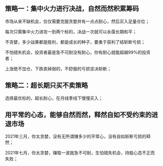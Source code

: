 
## 策略一：集中火力进行决战，自然而然积累筹码

市场从来不缺机会，仅仅需要克服贪婪并有一点点耐心，然后买入足量仓位；

每次只需集中火力进攻一到两个标的，决战一次就可以永葆长期和平；

不贪婪，多少战果都是胜利，都是成长的种子，要勇于获利了结斩断亏损；

不怕错失机会，投资者最是急不可耐没有耐心，你有耐心就能超越99%的投资者；

上涨绝不加仓，下跌卖掉弱的，不舒服的亏损坚决斩断；


## 策略二：超长期只买不卖策略

选择最优标的，超长耐心，在月线季线下慢慢买入；


## 用平常的心态，能够自然而然，释然自如不受约束的进退市场

2021年三月，你太贪婪，没有无所谓赚多少的平常心，没有自如斩断亏损的释然；

2021年七月，你太贪婪，赚取一波就急不可耐，生怕错失机会，持股心态不正而失败；

